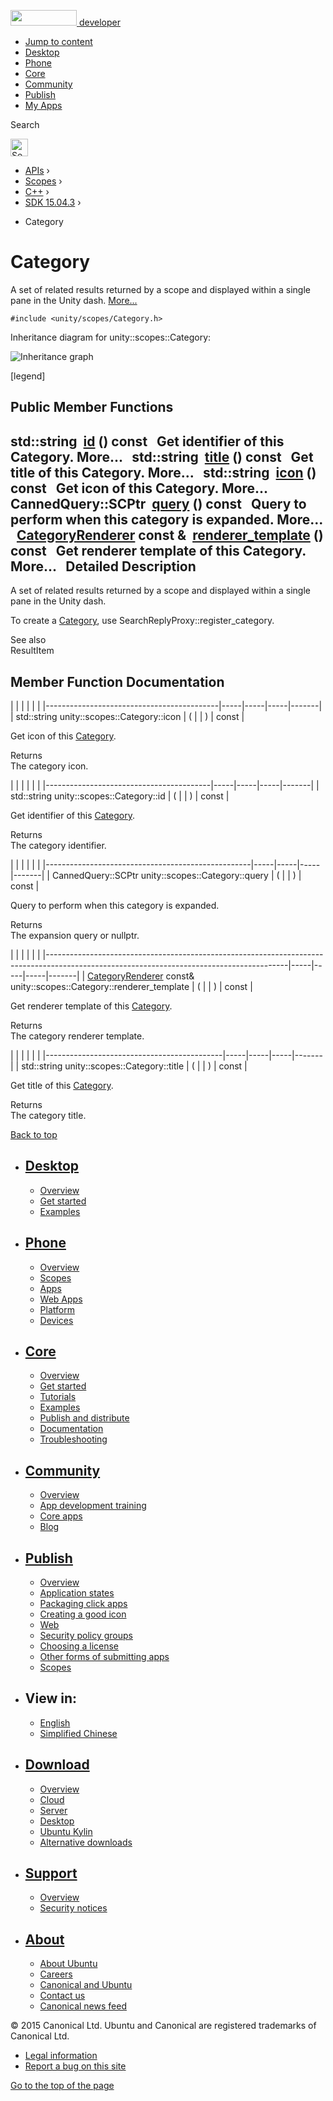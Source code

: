 <a href="https://developer.ubuntu.com/" class="logo-ubuntu"><img src="https://developer.ubuntu.com/assets/sites/ubuntu/latest/u/img/logos/logo-ubuntu-orange.svg" width="106" height="25" /> <span>developer</span></a>

-   [Jump to content](index.html#main-content)
-   [Desktop](https://developer.ubuntu.com/en/desktop/)
-   [Phone](https://developer.ubuntu.com/en/phone/)
-   [Core](https://developer.ubuntu.com/core)
-   [Community](https://developer.ubuntu.com/en/community/)
-   [Publish](https://developer.ubuntu.com/en/publish/)
-   [My Apps](https://myapps.developer.ubuntu.com/)

Search

<img src="https://developer.ubuntu.com/assets/sites/ubuntu/latest/u/img/search-white.svg" alt="Search" height="28" />

-   [APIs](../../../../index.html) ›
-   [Scopes](../../../index.html) ›
-   [C++](../../index.html) ›
-   [SDK 15.04.3](../index.html) ›

<!-- -->

-   Category

Category
========

A set of related results returned by a scope and displayed within a single pane in the Unity dash. [More...](index.html#details)

`#include <unity/scopes/Category.h>`

Inheritance diagram for unity::scopes::Category:

![Inheritance graph](https://developer.ubuntu.com/static/devportal_uploaded/074256f7-54dd-4ebd-b191-04c03028aab0-api/scopes/cpp/sdk-15.04.3/unity.scopes.Category/classunity_1_1scopes_1_1_category__inherit__graph.png)

<span class="legend">\[legend\]</span>

<span id="pub-methods"></span> Public Member Functions
------------------------------------------------------

std::string 
<a href="index.html#aa14a4f95af60187f890ef475d0d8cabe" class="el">id</a> () const
 
Get identifier of this Category. More...
 
std::string 
<a href="index.html#a6f11a12253de78d61761b49b45951221" class="el">title</a> () const
 
Get title of this Category. More...
 
std::string 
<a href="index.html#acb98bc96e054fcdf787684cc7d0422ca" class="el">icon</a> () const
 
Get icon of this Category. More...
 
CannedQuery::SCPtr 
<a href="index.html#a88034923f3493c2cfb5500e7aeae35cc" class="el">query</a> () const
 
Query to perform when this category is expanded. More...
 
<a href="../unity.scopes.CategoryRenderer/index.html" class="el">CategoryRenderer</a> const & 
<a href="index.html#a2668bac76f600a009934faa8b7eeea6d" class="el">renderer_template</a> () const
 
Get renderer template of this Category. More...
 
<span id="details"></span>
Detailed Description
--------------------

A set of related results returned by a scope and displayed within a single pane in the Unity dash.

To create a <a href="index.html" class="el" title="A set of related results returned by a scope and displayed within a single pane in the Unity dash...">Category</a>, use SearchReplyProxy::register\_category.

See also  
ResultItem

Member Function Documentation
-----------------------------

<span id="acb98bc96e054fcdf787684cc7d0422ca" class="anchor"></span>
|                                           |     |     |     |       |
|-------------------------------------------|-----|-----|-----|-------|
| std::string unity::scopes::Category::icon | (   |     | )   | const |

Get icon of this <a href="index.html" class="el" title="A set of related results returned by a scope and displayed within a single pane in the Unity dash...">Category</a>.

Returns  
The category icon.

<span id="aa14a4f95af60187f890ef475d0d8cabe" class="anchor"></span>
|                                         |     |     |     |       |
|-----------------------------------------|-----|-----|-----|-------|
| std::string unity::scopes::Category::id | (   |     | )   | const |

Get identifier of this <a href="index.html" class="el" title="A set of related results returned by a scope and displayed within a single pane in the Unity dash...">Category</a>.

Returns  
The category identifier.

<span id="a88034923f3493c2cfb5500e7aeae35cc" class="anchor"></span>
|                                                   |     |     |     |       |
|---------------------------------------------------|-----|-----|-----|-------|
| CannedQuery::SCPtr unity::scopes::Category::query | (   |     | )   | const |

Query to perform when this category is expanded.

Returns  
The expansion query or nullptr.

<span id="a2668bac76f600a009934faa8b7eeea6d" class="anchor"></span>
|                                                                                                                                          |     |     |     |       |
|------------------------------------------------------------------------------------------------------------------------------------------|-----|-----|-----|-------|
| <a href="../unity.scopes.CategoryRenderer/index.html" class="el">CategoryRenderer</a> const& unity::scopes::Category::renderer\_template | (   |     | )   | const |

Get renderer template of this <a href="index.html" class="el" title="A set of related results returned by a scope and displayed within a single pane in the Unity dash...">Category</a>.

Returns  
The category renderer template.

<span id="a6f11a12253de78d61761b49b45951221" class="anchor"></span>
|                                            |     |     |     |       |
|--------------------------------------------|-----|-----|-----|-------|
| std::string unity::scopes::Category::title | (   |     | )   | const |

Get title of this <a href="index.html" class="el" title="A set of related results returned by a scope and displayed within a single pane in the Unity dash...">Category</a>.

Returns  
The category title.

[Back to top](index.html#)

-   [Desktop](https://developer.ubuntu.com/en/desktop/)
    ---------------------------------------------------

    -   [Overview](https://developer.ubuntu.com/en/desktop/)
    -   [Get started](http://snapcraft.io/?utm_source=developer.ubuntu.com&utm_medium=devportal&utm_term=snaps%20snapcraft%20desktop&utm_content=menu&utm_campaign=duc_snappers)
    -   [Examples](https://github.com/ubuntu/snappy-playpen)

-   [Phone](https://developer.ubuntu.com/en/phone/)
    -----------------------------------------------

    -   [Overview](https://developer.ubuntu.com/en/phone/)
    -   [Scopes](https://developer.ubuntu.com/en/phone/scopes/)
    -   [Apps](https://developer.ubuntu.com/en/phone/apps/)
    -   [Web Apps](https://developer.ubuntu.com/en/phone/web/)
    -   [Platform](https://developer.ubuntu.com/en/phone/platform/)
    -   [Devices](https://developer.ubuntu.com/en/phone/devices/)

-   [Core](https://developer.ubuntu.com/core)
    -----------------------------------------

    -   [Overview](https://developer.ubuntu.com/core)
    -   [Get started](https://developer.ubuntu.com/core/get-started)
    -   [Tutorials](https://developer.ubuntu.com/core/tutorials)
    -   [Examples](https://developer.ubuntu.com/core/examples)
    -   [Publish and distribute](https://developer.ubuntu.com/core/publish-and-distribute)
    -   [Documentation](https://developer.ubuntu.com/core/documentation)
    -   [Troubleshooting](https://developer.ubuntu.com/core/troubleshooting)

-   [Community](https://developer.ubuntu.com/en/community/)
    -------------------------------------------------------

    -   [Overview](https://developer.ubuntu.com/en/community/)
    -   [App development training](https://developer.ubuntu.com/en/community/training/)
    -   [Core apps](https://developer.ubuntu.com/en/community/core-apps/)
    -   [Blog](https://developer.ubuntu.com/en/community/blog/)

-   [Publish](https://developer.ubuntu.com/en/publish/)
    ---------------------------------------------------

    -   [Overview](https://developer.ubuntu.com/en/publish/)
    -   [Application states](https://developer.ubuntu.com/en/publish/application-states/)
    -   [Packaging click apps](https://developer.ubuntu.com/en/publish/packaging-click-apps/)
    -   [Creating a good icon](https://developer.ubuntu.com/en/publish/creating-a-good-icon/)
    -   [Web](https://developer.ubuntu.com/en/publish/web/)
    -   [Security policy groups](https://developer.ubuntu.com/en/publish/security-policy-groups/)
    -   [Choosing a license](https://developer.ubuntu.com/en/publish/choosing-a-license/)
    -   [Other forms of submitting apps](https://developer.ubuntu.com/en/publish/other-forms-of-submitting-apps/)
    -   [Scopes](https://developer.ubuntu.com/en/publish/scopes/)

-   View in:
    --------

    -   [English](index.html "Change to language: English")
    -   [Simplified Chinese](index.html "Change to language: Simplified Chinese")

-   [Download](http://ubuntu.com/download/)
    ---------------------------------------

    -   [Overview](http://ubuntu.com/download)
    -   [Cloud](http://ubuntu.com/download/cloud)
    -   [Server](http://ubuntu.com/download/server)
    -   [Desktop](http://ubuntu.com/download/desktop)
    -   [Ubuntu Kylin](http://ubuntu.com/download/ubuntu-kylin)
    -   [Alternative downloads](http://ubuntu.com/download/alternative-downloads)

-   [Support](http://ubuntu.com/support/)
    -------------------------------------

    -   [Overview](http://ubuntu.com/support)
    -   [Security notices](http://www.ubuntu.com/usn/)

-   [About](http://ubuntu.com/about/)
    ---------------------------------

    -   [About Ubuntu](http://ubuntu.com/about/about-ubuntu)
    -   [Careers](http://www.canonical.com/careers)
    -   [Canonical and Ubuntu](http://ubuntu.com/about/canonical-and-ubuntu)
    -   [Contact us](http://ubuntu.com/about/contact-us)
    -   [Canonical news feed](http://insights.ubuntu.com/feed/)

© 2015 Canonical Ltd. Ubuntu and Canonical are registered trademarks of Canonical Ltd.

-   [Legal information](http://www.ubuntu.com/legal)
-   [Report a bug on this site](https://bugs.launchpad.net/developer-ubuntu-com/)

<span class="accessibility-aid">[Go to the top of the page](index.html#)</span>
